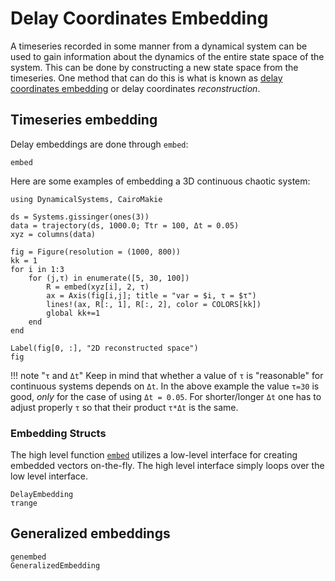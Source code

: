 # Delay Coordinates Embedding

A timeseries recorded in some manner from a dynamical system can be used to gain information about the dynamics of the entire state space of the system. This can be done by constructing a new state space from the timeseries. One method that can do this is what is known as [delay coordinates embedding](https://en.wikipedia.org/wiki/Takens%27_theorem) or delay coordinates *reconstruction*.

## Timeseries embedding

Delay embeddings are done through `embed`:
```@docs
embed
```

Here are some examples of embedding a 3D continuous chaotic system:
```@example MAIN
using DynamicalSystems, CairoMakie

ds = Systems.gissinger(ones(3))
data = trajectory(ds, 1000.0; Ttr = 100, Δt = 0.05)
xyz = columns(data)

fig = Figure(resolution = (1000, 800))
kk = 1
for i in 1:3
    for (j,τ) in enumerate([5, 30, 100])
        R = embed(xyz[i], 2, τ)
        ax = Axis(fig[i,j]; title = "var = $i, τ = $τ")
        lines!(ax, R[:, 1], R[:, 2], color = COLORS[kk])
        global kk+=1
    end
end

Label(fig[0, :], "2D reconstructed space")
fig
```

!!! note "`τ` and `Δt`"
    Keep in mind that whether a value of `τ` is "reasonable" for continuous systems depends on `Δt`. In the above example the value `τ=30` is good, *only* for the case
    of using `Δt = 0.05`. For shorter/longer `Δt` one has to adjust properly `τ` so that their product `τ*Δt` is the same.

### Embedding Structs
The high level function [`embed`](@ref) utilizes a low-level interface for creating embedded vectors on-the-fly. The high level interface simply loops over the low level interface.
```@docs
DelayEmbedding
τrange
```

## Generalized embeddings
```@docs
genembed
GeneralizedEmbedding
```
